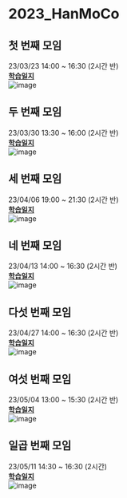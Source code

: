 # 2023_HanMoCo
## 첫 번째 모임
23/03/23 14:00 ~ 16:30 (2시간 반)<br>
<b>[학습일지](https://github.com/lbd0/2023_HanMoCo/tree/main/20230323)</b><br>
![image](https://user-images.githubusercontent.com/80818640/227124994-c73e749c-0783-45dd-b005-5677112e516a.png)
## 두 번째 모임
23/03/30 13:30 ~ 16:00 (2시간 반)<br>
<b>[학습일지](https://github.com/lbd0/2023_HanMoCo/tree/main/20230330)</b><br>
![image](https://user-images.githubusercontent.com/80818640/228730473-3510a9f5-6072-437f-8b25-d8ce3014f57d.png)
## 세 번째 모임
23/04/06 19:00 ~ 21:30 (2시간 반)<br>
<b>[학습일지](https://github.com/lbd0/2023_HanMoCo/tree/main/20230406)</b><br>
![image](https://user-images.githubusercontent.com/80818640/230343886-f311eee1-bcb2-4f12-a26f-3bf058fe56e5.png)
## 네 번째 모임
23/04/13 14:00 ~ 16:30 (2시간 반)<br>
<b>[학습일지](https://github.com/lbd0/2023_HanMoCo/tree/main/20230413)</b><br>
![image](https://user-images.githubusercontent.com/80818640/231658546-58a4503f-79fc-405a-8cd1-c3adbb7c2162.png)
## 다섯 번째 모임
23/04/27 14:00 ~ 16:30 (2시간 반)<br>
<b>[학습일지](https://github.com/lbd0/2023_HanMoCo/tree/main/20230427)</b><br>
![image](https://user-images.githubusercontent.com/80818640/234763161-06315855-c080-446b-9c5a-7fae7c18fc49.png)
## 여섯 번째 모임
23/05/04 13:00 ~ 15:30 (2시간 반)<br>
<b>[학습일지](https://github.com/lbd0/2023_HanMoCo/tree/main/20230504)</b><br>
![image](https://user-images.githubusercontent.com/80818640/236111540-c57db2b1-fa82-4fa5-8109-e55cc2b767e4.png)
## 일곱 번째 모임
23/05/11 14:30 ~ 16:30 (2시간)<br>
<b>[학습일지](https://github.com/lbd0/2023_HanMoCo/tree/main/20230511)</b><br>
![image](https://github.com/lbd0/2023_HanMoCo/assets/80818640/79f5a308-2269-4f53-8f5e-ea6c8d1ffb99)
